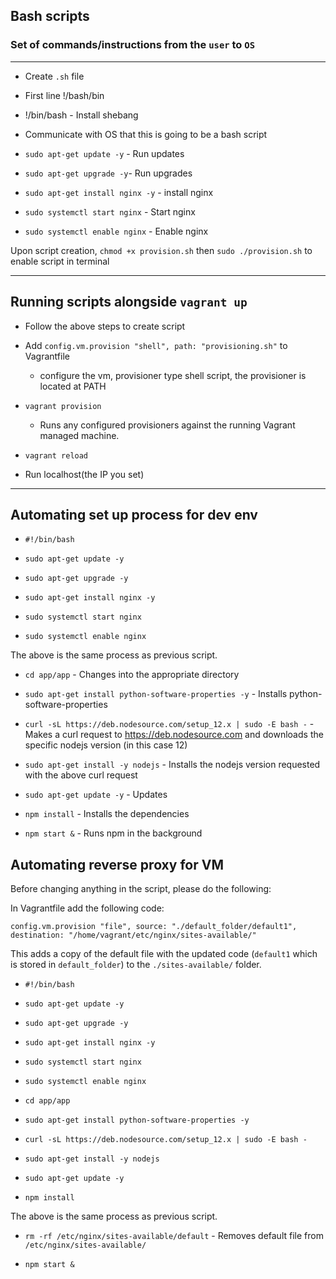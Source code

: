 ## Bash scripts

### Set of commands/instructions from the `user` to `OS`

---

- Create `.sh` file
- First line !/bash/bin
- !/bin/bash - Install shebang

- Communicate with OS that this is going to be a bash script

- `sudo apt-get update -y` - Run updates

- `sudo apt-get upgrade -y`- Run upgrades

- `sudo apt-get install nginx -y` - install nginx

- `sudo systemctl start nginx` - Start nginx

- `sudo systemctl enable nginx` - Enable nginx

Upon script creation, `chmod +x provision.sh` then `sudo ./provision.sh` to enable script in terminal

---

## Running scripts alongside `vagrant up`

- Follow the above steps to create script

- Add `config.vm.provision "shell", path: "provisioning.sh"` to Vagrantfile

  - configure the vm, provisioner type shell script, the provisioner is located at PATH

- `vagrant provision`

  - Runs any configured provisioners against the running Vagrant managed machine.

- `vagrant reload`

- Run localhost(the IP you set)

---

## Automating set up process for dev env

- `#!/bin/bash`

- `sudo apt-get update -y`

- `sudo apt-get upgrade -y`

- `sudo apt-get install nginx -y`

- `sudo systemctl start nginx`

- `sudo systemctl enable nginx`

The above is the same process as previous script.

- `cd app/app` - Changes into the appropriate directory

- `sudo apt-get install python-software-properties -y` - Installs python-software-properties

- `curl -sL https://deb.nodesource.com/setup_12.x | sudo -E bash -` -
  Makes a curl request to https://deb.nodesource.com and downloads the specific nodejs version (in this case 12)

- `sudo apt-get install -y nodejs` -
  Installs the nodejs version requested with the above curl request

- `sudo apt-get update -y` - Updates

- `npm install` - Installs the dependencies

- `npm start &` - Runs npm in the background

## Automating reverse proxy for VM

Before changing anything in the script, please do the following:

In Vagrantfile add the following code:

`config.vm.provision "file", source: "./default_folder/default1", destination: "/home/vagrant/etc/nginx/sites-available/"`

This adds a copy of the default file with the updated code (`default1` which is stored in `default_folder`) to the `./sites-available/` folder.

- `#!/bin/bash`

- `sudo apt-get update -y`

- `sudo apt-get upgrade -y`

- `sudo apt-get install nginx -y`

- `sudo systemctl start nginx`

- `sudo systemctl enable nginx`

- `cd app/app`

- `sudo apt-get install python-software-properties -y`

- `curl -sL https://deb.nodesource.com/setup_12.x | sudo -E bash -`

- `sudo apt-get install -y nodejs`

- `sudo apt-get update -y`

- `npm install`

The above is the same process as previous script.

- `rm -rf /etc/nginx/sites-available/default` - Removes default file from `/etc/nginx/sites-available/`

- `npm start &`
